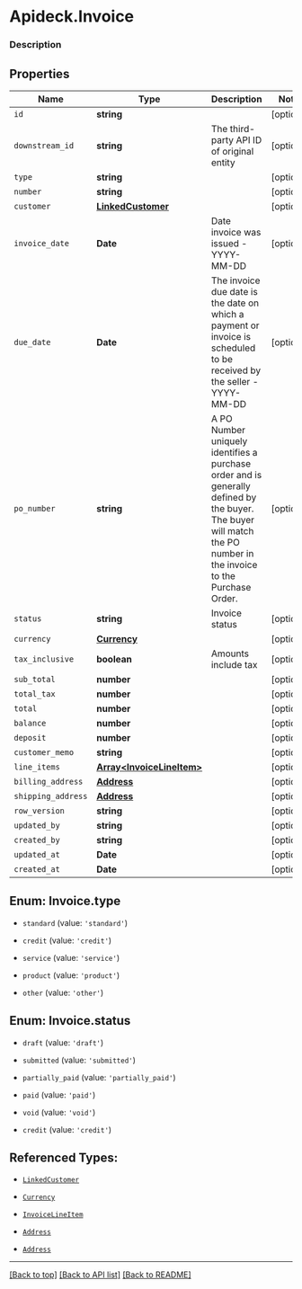 # Apideck.Invoice

### Description

## Properties
Name | Type | Description | Notes
------------ | ------------- | ------------- | -------------
`id` | **string** |  | [optional] 
`downstream_id` | **string** | The third-party API ID of original entity | [optional] 
`type` | **string** |  | [optional] 
`number` | **string** |  | [optional] 
`customer` | [**LinkedCustomer**](LinkedCustomer.md) |  | [optional] 
`invoice_date` | **Date** | Date invoice was issued - YYYY-MM-DD | [optional] 
`due_date` | **Date** | The invoice due date is the date on which a payment or invoice is scheduled to be received by the seller - YYYY-MM-DD | [optional] 
`po_number` | **string** | A PO Number uniquely identifies a purchase order and is generally defined by the buyer. The buyer will match the PO number in the invoice to the Purchase Order. | [optional] 
`status` | **string** | Invoice status | [optional] 
`currency` | [**Currency**](Currency.md) |  | [optional] 
`tax_inclusive` | **boolean** | Amounts include tax | [optional] 
`sub_total` | **number** |  | [optional] 
`total_tax` | **number** |  | [optional] 
`total` | **number** |  | [optional] 
`balance` | **number** |  | [optional] 
`deposit` | **number** |  | [optional] 
`customer_memo` | **string** |  | [optional] 
`line_items` | [**Array&lt;InvoiceLineItem&gt;**](InvoiceLineItem.md) |  | [optional] 
`billing_address` | [**Address**](Address.md) |  | [optional] 
`shipping_address` | [**Address**](Address.md) |  | [optional] 
`row_version` | **string** |  | [optional] 
`updated_by` | **string** |  | [optional] 
`created_by` | **string** |  | [optional] 
`updated_at` | **Date** |  | [optional] 
`created_at` | **Date** |  | [optional] 





<a name="InvoiceType"></a>
## Enum: Invoice.type


* `standard` (value: `'standard'`)

* `credit` (value: `'credit'`)

* `service` (value: `'service'`)

* `product` (value: `'product'`)

* `other` (value: `'other'`)




<a name="InvoiceStatus"></a>
## Enum: Invoice.status


* `draft` (value: `'draft'`)

* `submitted` (value: `'submitted'`)

* `partially_paid` (value: `'partially_paid'`)

* `paid` (value: `'paid'`)

* `void` (value: `'void'`)

* `credit` (value: `'credit'`)




## Referenced Types:




* [`LinkedCustomer`](LinkedCustomer.md)




* [`Currency`](Currency.md)







* [`InvoiceLineItem`](InvoiceLineItem.md)
* [`Address`](Address.md)
* [`Address`](Address.md)






---

[[Back to top]](#) [[Back to API list]](../../../../README.md#documentation-for-api-endpoints) [[Back to README]](../../../../README.md)


